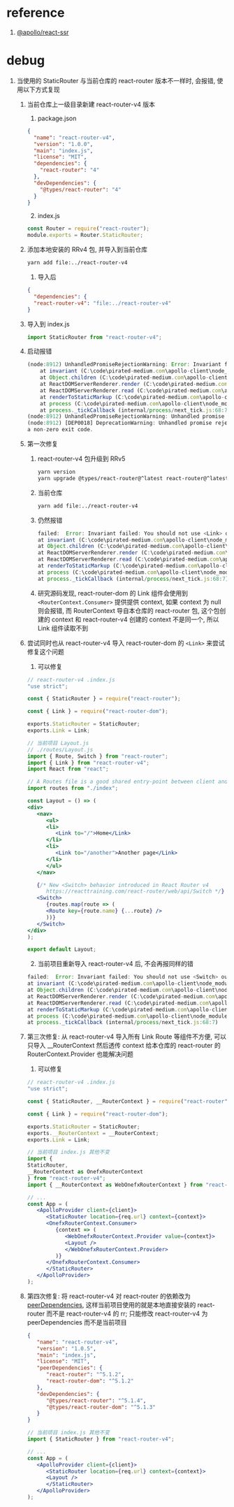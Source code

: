 # reference

1. [@apollo/react-ssr](https://www.apollographql.com/docs/react/performance/server-side-rendering/#server-side-rendering)

# debug

1. 当使用的 StaticRouter 与当前仓库的 react-router 版本不一样时, 会报错, 使用以下方式复现
   1. 当前仓库上一级目录新建 react-router-v4 版本
      1. package.json
       ```json
       {
         "name": "react-router-v4",
         "version": "1.0.0",
         "main": "index.js",
         "license": "MIT",
         "dependencies": {
           "react-router": "4"
         },
         "devDependencies": {
           "@types/react-router": "4"
         }
       }
       ```
      2. index.js
       ```javascript
       const Router = require("react-router");
       module.exports = Router.StaticRouter;
       ```
   2. 添加本地安装的 RRv4 包, 并导入到当前仓库
      ```bash
      yarn add file:../react-router-v4
      ```
      1. 导入后
      ```json
      {
        "dependencies": {
        "react-router-v4": "file:../react-router-v4"
      }
      ```
   3. 导入到 index.js
      ```js
      import StaticRouter from "react-router-v4";
      ```
   4. 启动报错
      ```js
      (node:8912) UnhandledPromiseRejectionWarning: Error: Invariant failed: You should not use <Link> outside a <Router>
          at invariant (C:\code\pirated-medium.com\apollo-client\node_modules\tiny-invariant\dist\tiny-invariant.cjs.js:13:11)
          at Object.children (C:\code\pirated-medium.com\apollo-client\node_modules\react-router-dom\modules\Link.js:84:11)
          at ReactDOMServerRenderer.render (C:\code\pirated-medium.com\apollo-client\node_modules\react-dom\cjs\react-dom-server.node.development.js:3635:55)
          at ReactDOMServerRenderer.read (C:\code\pirated-medium.com\apollo-client\node_modules\react-dom\cjs\react-dom-server.node.development.js:3373:29)
          at renderToStaticMarkup (C:\code\pirated-medium.com\apollo-client\node_modules\react-dom\cjs\react-dom-server.node.development.js:4004:27)
          at process (C:\code\pirated-medium.com\apollo-client\node_modules\@apollo\react-ssr\lib\react-ssr.cjs.js:38:16)
          at process._tickCallback (internal/process/next_tick.js:68:7)
      (node:8912) UnhandledPromiseRejectionWarning: Unhandled promise rejection. This error originated either by throwing inside of an async function without a catch block, or by rejecting a promise which was not handled with .catch(). (rejection id: 1)
      (node:8912) [DEP0018] DeprecationWarning: Unhandled promise rejections are deprecated. In the future, promise rejections that are not handled will terminate the Node.js process with 
      a non-zero exit code.
      ```
   5. 第一次修复
      1. react-router-v4 包升级到 RRv5 
          ```bash
          yarn version
          yarn upgrade @types/react-router@^latest react-router@^latest
          ```
      2. 当前仓库
          ```bash
          yarn add file:../react-router-v4
          ```
      3. 仍然报错
         ```js
         failed:  Error: Invariant failed: You should not use <Link> outside a <Router>
         at invariant (C:\code\pirated-medium.com\apollo-client\node_modules\tiny-invariant\dist\tiny-invariant.cjs.js:13:11)
         at Object.children (C:\code\pirated-medium.com\apollo-client\node_modules\react-router-dom\modules\Link.js:84:11)
         at ReactDOMServerRenderer.render (C:\code\pirated-medium.com\apollo-client\node_modules\react-dom\cjs\react-dom-server.node.development.js:3635:55)
         at ReactDOMServerRenderer.read (C:\code\pirated-medium.com\apollo-client\node_modules\react-dom\cjs\react-dom-server.node.development.js:3373:29)
         at renderToStaticMarkup (C:\code\pirated-medium.com\apollo-client\node_modules\react-dom\cjs\react-dom-server.node.development.js:4004:27)
         at process (C:\code\pirated-medium.com\apollo-client\node_modules\@apollo\react-ssr\lib\react-ssr.cjs.js:38:16)
         at process._tickCallback (internal/process/next_tick.js:68:7)
         ```
      4. 研究源码发现, react-router-dom 的 Link 组件会使用到 ```<RouterContext.Consumer>``` 提供提供 context, 如果 context 为 null 则会报错, 而 RouterContext 导自本仓库的 react-router 包, 这个包创建的 context 和 react-router-v4 创建的 context 不是同一个, 所以 Link 组件读取不到
   6. 尝试同时也从 react-router-v4 导入 react-router-dom 的 ```<Link>``` 来尝试修复这个问题
      1. 可以修复
      ```jsx
      // react-router-v4 .index.js
      "use strict";

      const { StaticRouter } = require("react-router");

      const { Link } = require("react-router-dom");

      exports.StaticRouter = StaticRouter;
      exports.Link = Link;

      // 当前项目 Layout.js
      // ./routes/Layout.js
      import { Route, Switch } from "react-router";
      import { Link } from "react-router-v4";
      import React from "react";

      // A Routes file is a good shared entry-point between client and server
      import routes from "./index";

      const Layout = () => (
      <div>
         <nav>
            <ul>
            <li>
               <Link to="/">Home</Link>
            </li>
            <li>
               <Link to="/another">Another page</Link>
            </li>
            </ul>
         </nav>

         {/* New <Switch> behavior introduced in React Router v4
            https://reacttraining.com/react-router/web/api/Switch */}
         <Switch>
            {routes.map(route => (
            <Route key={route.name} {...route} />
            ))}
         </Switch>
      </div>
      );

      export default Layout;

      ```

      2. 当前项目重新导入 react-router-v4 后, 不会再报同样的错
      ```js
      failed:  Error: Invariant failed: You should not use <Switch> outside a <Router>
      at invariant (C:\code\pirated-medium.com\apollo-client\node_modules\tiny-invariant\dist\tiny-invariant.cjs.js:13:11)
      at Object.children (C:\code\pirated-medium.com\apollo-client\node_modules\react-router\modules\Switch.js:17:11)
      at ReactDOMServerRenderer.render (C:\code\pirated-medium.com\apollo-client\node_modules\react-dom\cjs\react-dom-server.node.development.js:3635:55)
      at ReactDOMServerRenderer.read (C:\code\pirated-medium.com\apollo-client\node_modules\react-dom\cjs\react-dom-server.node.development.js:3373:29)
      at renderToStaticMarkup (C:\code\pirated-medium.com\apollo-client\node_modules\react-dom\cjs\react-dom-server.node.development.js:4004:27)
      at process (C:\code\pirated-medium.com\apollo-client\node_modules\@apollo\react-ssr\lib\react-ssr.cjs.js:38:16)
      at process._tickCallback (internal/process/next_tick.js:68:7)
      ```
   7. 第三次修复: 从 react-router-v4 导入所有 Link Route 等组件不方便, 可以只导入 __RouterContext 然后透传 context 给本仓库的 react-router 的 RouterContext.Provider 也能解决问题
      1. 可以修复
      ```jsx
      // react-router-v4 .index.js
      "use strict";

      const { StaticRouter, __RouterContext } = require("react-router");

      const { Link } = require("react-router-dom");

      exports.StaticRouter = StaticRouter;
      exports.__RouterContext = __RouterContext;
      exports.Link = Link;

      // 当前项目 index.js 其他不变
      import {
      StaticRouter,
      __RouterContext as OnefxRouterContext
      } from "react-router-v4";
      import { __RouterContext as WebOnefxRouterContext } from "react-router";

      // ...
      const App = (
         <ApolloProvider client={client}>
            <StaticRouter location={req.url} context={context}>
            <OnefxRouterContext.Consumer>
               {context => (
                  <WebOnefxRouterContext.Provider value={context}>
                  <Layout />
                  </WebOnefxRouterContext.Provider>
               )}
            </OnefxRouterContext.Consumer>
            </StaticRouter>
         </ApolloProvider>
      );
      ```
   8. 第四次修复: 将 react-router-v4 对 react-router 的依赖改为 [peerDependencies](https://stackoverflow.com/a/34645112), 这样当前项目使用的就是本地直接安装的 react-router 而不是 react-router-v4 的 rr; 只能修改 react-router-v4 为 peerDependencies 而不是当前项目
      ```json
      {
         "name": "react-router-v4",
         "version": "1.0.5",
         "main": "index.js",
         "license": "MIT",
         "peerDependencies": {
            "react-router": "^5.1.2",
            "react-router-dom": "^5.1.2"
         },
         "devDependencies": {
            "@types/react-router": "^5.1.4",
            "@types/react-router-dom": "^5.1.3"
         }
      }

      ```
      ```jsx
      // 当前项目 index.js 其他不变
      import { StaticRouter } from "react-router-v4";

      // ...
      const App = (
         <ApolloProvider client={client}>
            <StaticRouter location={req.url} context={context}>
            <Layout />
            </StaticRouter>
         </ApolloProvider>
      );
      ```
